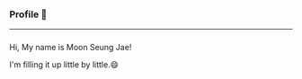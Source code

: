 ### Profile 👋
-----------------------------------------------------------------------------------------------------------------------------------------------------------------------------------
### 
Hi, My name is Moon Seung Jae!

I'm filling it up little by little.😄
